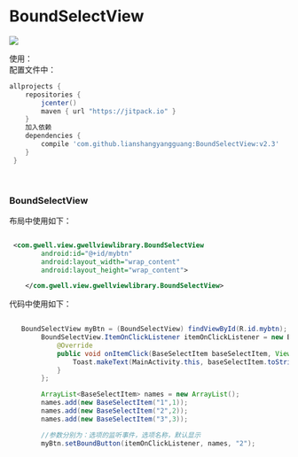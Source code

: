 # BoundSelectView #  

[![](https://jitpack.io/v/lianshangyangguang/BoundSelectView.svg)](https://jitpack.io/#lianshangyangguang/BoundSelectView)  

使用：<br>
配置文件中：  
``` groovy
allprojects {
    repositories {
        jcenter()
        maven { url "https://jitpack.io" }
    }                                          
    加入依赖
    dependencies {
        compile 'com.github.lianshangyangguang:BoundSelectView:v2.3'
    }
 }
```
  
### BoundSelectView  
布局中使用如下：

```xml

 <com.gwell.view.gwellviewlibrary.BoundSelectView
        android:id="@+id/mybtn"
        android:layout_width="wrap_content"
        android:layout_height="wrap_content">

    </com.gwell.view.gwellviewlibrary.BoundSelectView>
```
代码中使用如下：

```java
  
   BoundSelectView myBtn = (BoundSelectView) findViewById(R.id.mybtn);
        BoundSelectView.ItemOnClickListener itemOnClickListener = new BoundSelectView.ItemOnClickListener() {
            @Override
            public void onItemClick(BaseSelectItem baseSelectItem, View view) {
                Toast.makeText(MainActivity.this, baseSelectItem.toString(), Toast.LENGTH_SHORT).show();
            }
        };

        ArrayList<BaseSelectItem> names = new ArrayList();
        names.add(new BaseSelectItem("1",1));
        names.add(new BaseSelectItem("2",2));
        names.add(new BaseSelectItem("3",3));

        //参数分别为：选项的监听事件，选项名称，默认显示
        myBtn.setBoundButton(itemOnClickListener, names, "2");
  
  ```
